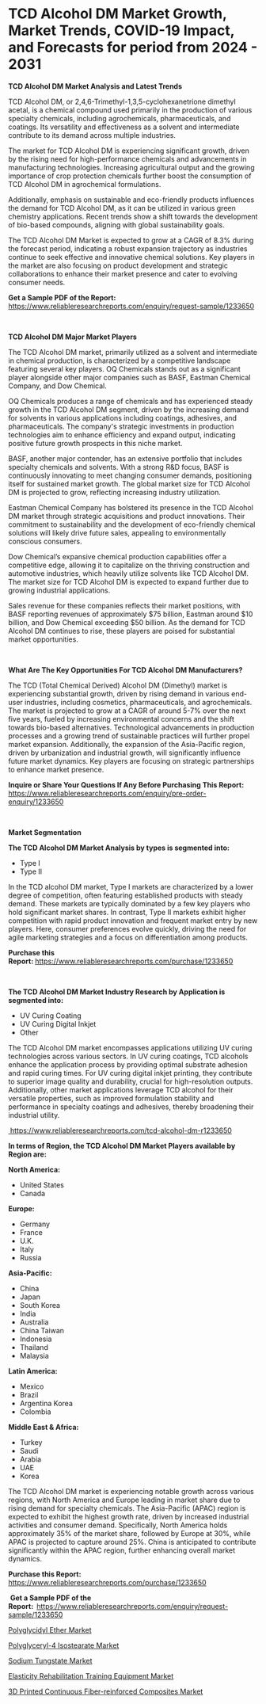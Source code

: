 <p><h1>TCD Alcohol DM Market Growth, Market Trends, COVID-19 Impact, and Forecasts for period from 2024 - 2031</h1></p><p><strong>TCD Alcohol DM Market Analysis and Latest Trends</strong></p>
<p><p>TCD Alcohol DM, or 2,4,6-Trimethyl-1,3,5-cyclohexanetrione dimethyl acetal, is a chemical compound used primarily in the production of various specialty chemicals, including agrochemicals, pharmaceuticals, and coatings. Its versatility and effectiveness as a solvent and intermediate contribute to its demand across multiple industries. </p><p>The market for TCD Alcohol DM is experiencing significant growth, driven by the rising need for high-performance chemicals and advancements in manufacturing technologies. Increasing agricultural output and the growing importance of crop protection chemicals further boost the consumption of TCD Alcohol DM in agrochemical formulations. </p><p>Additionally, emphasis on sustainable and eco-friendly products influences the demand for TCD Alcohol DM, as it can be utilized in various green chemistry applications. Recent trends show a shift towards the development of bio-based compounds, aligning with global sustainability goals. </p><p>The TCD Alcohol DM Market is expected to grow at a CAGR of 8.3% during the forecast period, indicating a robust expansion trajectory as industries continue to seek effective and innovative chemical solutions. Key players in the market are also focusing on product development and strategic collaborations to enhance their market presence and cater to evolving consumer needs.</p></p>
<p><strong>Get a Sample PDF of the Report:&nbsp;</strong> <a href="https://www.reliableresearchreports.com/enquiry/request-sample/1233650?utm_campaign=36&utm_medium=2&utm_source=Github&utm_content=ia&utm_term=09112024&utm_id=tcd-alcohol-dm">https://www.reliableresearchreports.com/enquiry/request-sample/1233650</a></p>
<p>&nbsp;</p>
<p><strong>TCD Alcohol DM Major Market Players</strong></p>
<p><p>The TCD Alcohol DM market, primarily utilized as a solvent and intermediate in chemical production, is characterized by a competitive landscape featuring several key players. OQ Chemicals stands out as a significant player alongside other major companies such as BASF, Eastman Chemical Company, and Dow Chemical.</p><p>OQ Chemicals produces a range of chemicals and has experienced steady growth in the TCD Alcohol DM segment, driven by the increasing demand for solvents in various applications including coatings, adhesives, and pharmaceuticals. The company's strategic investments in production technologies aim to enhance efficiency and expand output, indicating positive future growth prospects in this niche market.</p><p>BASF, another major contender, has an extensive portfolio that includes specialty chemicals and solvents. With a strong R&D focus, BASF is continuously innovating to meet changing consumer demands, positioning itself for sustained market growth. The global market size for TCD Alcohol DM is projected to grow, reflecting increasing industry utilization.</p><p>Eastman Chemical Company has bolstered its presence in the TCD Alcohol DM market through strategic acquisitions and product innovations. Their commitment to sustainability and the development of eco-friendly chemical solutions will likely drive future sales, appealing to environmentally conscious consumers.</p><p>Dow Chemical’s expansive chemical production capabilities offer a competitive edge, allowing it to capitalize on the thriving construction and automotive industries, which heavily utilize solvents like TCD Alcohol DM. The market size for TCD Alcohol DM is expected to expand further due to growing industrial applications.</p><p>Sales revenue for these companies reflects their market positions, with BASF reporting revenues of approximately $75 billion, Eastman around $10 billion, and Dow Chemical exceeding $50 billion. As the demand for TCD Alcohol DM continues to rise, these players are poised for substantial market opportunities.</p></p>
<p>&nbsp;</p>
<p><strong>What Are The Key Opportunities For TCD Alcohol DM Manufacturers?</strong></p>
<p><p>The TCD (Total Chemical Derived) Alcohol DM (Dimethyl) market is experiencing substantial growth, driven by rising demand in various end-user industries, including cosmetics, pharmaceuticals, and agrochemicals. The market is projected to grow at a CAGR of around 5-7% over the next five years, fueled by increasing environmental concerns and the shift towards bio-based alternatives. Technological advancements in production processes and a growing trend of sustainable practices will further propel market expansion. Additionally, the expansion of the Asia-Pacific region, driven by urbanization and industrial growth, will significantly influence future market dynamics. Key players are focusing on strategic partnerships to enhance market presence.</p></p>
<p><strong>Inquire or Share Your Questions If Any Before Purchasing This Report:</strong> <a href="https://www.reliableresearchreports.com/enquiry/pre-order-enquiry/1233650?utm_campaign=36&utm_medium=2&utm_source=Github&utm_content=ia&utm_term=09112024&utm_id=tcd-alcohol-dm">https://www.reliableresearchreports.com/enquiry/pre-order-enquiry/1233650</a></p>
<p>&nbsp;</p>
<p><strong>Market Segmentation</strong></p>
<p><strong>The TCD Alcohol DM Market Analysis by types is segmented into:</strong></p>
<p><ul><li>Type I</li><li>Type II</li></ul></p>
<p><p>In the TCD alcohol DM market, Type I markets are characterized by a lower degree of competition, often featuring established products with steady demand. These markets are typically dominated by a few key players who hold significant market shares. In contrast, Type II markets exhibit higher competition with rapid product innovation and frequent market entry by new players. Here, consumer preferences evolve quickly, driving the need for agile marketing strategies and a focus on differentiation among products.</p></p>
<p><strong>Purchase this Report:&nbsp;</strong><a href="https://www.reliableresearchreports.com/purchase/1233650?utm_campaign=36&utm_medium=2&utm_source=Github&utm_content=ia&utm_term=09112024&utm_id=tcd-alcohol-dm">https://www.reliableresearchreports.com/purchase/1233650</a></p>
<p>&nbsp;</p>
<p><strong>The TCD Alcohol DM Market Industry Research by Application is segmented into:</strong></p>
<p><ul><li>UV Curing Coating</li><li>UV Curing Digital Inkjet</li><li>Other</li></ul></p>
<p><p>The TCD Alcohol DM market encompasses applications utilizing UV curing technologies across various sectors. In UV curing coatings, TCD alcohols enhance the application process by providing optimal substrate adhesion and rapid curing times. For UV curing digital inkjet printing, they contribute to superior image quality and durability, crucial for high-resolution outputs. Additionally, other market applications leverage TCD alcohol for their versatile properties, such as improved formulation stability and performance in specialty coatings and adhesives, thereby broadening their industrial utility.</p></p>
<p><a href="https://www.reliableresearchreports.com/tcd-alcohol-dm-r1233650?utm_campaign=36&utm_medium=2&utm_source=Github&utm_content=ia&utm_term=09112024&utm_id=tcd-alcohol-dm">&nbsp;https://www.reliableresearchreports.com/tcd-alcohol-dm-r1233650</a></p>
<p><strong>In terms of Region, the TCD Alcohol DM Market Players available by Region are:</strong></p>
<p>
    <p> <strong> North America: </strong>
        <ul>
            <li>United States</li>
            <li>Canada</li>
        </ul>
        </p> 
    <p> <strong> Europe: </strong>
        <ul>
            <li>Germany</li>
            <li>France</li>
            <li>U.K.</li>
            <li>Italy</li>
            <li>Russia</li>
        </ul>
        </p> 
    <p> <strong> Asia-Pacific: </strong>
        <ul>
            <li>China</li>
            <li>Japan</li>
            <li>South Korea</li>
            <li>India</li>
            <li>Australia</li>
            <li>China Taiwan</li>
            <li>Indonesia</li>
            <li>Thailand</li>
            <li>Malaysia</li>
        </ul>
        </p> 
    <p> <strong> Latin America: </strong>
        <ul>
            <li>Mexico</li>
            <li>Brazil</li>
            <li>Argentina Korea</li>
            <li>Colombia</li>
        </ul>
        </p> 
    <p> <strong> Middle East & Africa: </strong>
        <ul>
            <li>Turkey</li>
            <li>Saudi</li>
            <li>Arabia</li>
            <li>UAE</li>
            <li>Korea</li>
        </ul>
    </p>
    </p>
<p><p>The TCD Alcohol DM market is experiencing notable growth across various regions, with North America and Europe leading in market share due to rising demand for specialty chemicals. The Asia-Pacific (APAC) region is expected to exhibit the highest growth rate, driven by increased industrial activities and consumer demand. Specifically, North America holds approximately 35% of the market share, followed by Europe at 30%, while APAC is projected to capture around 25%. China is anticipated to contribute significantly within the APAC region, further enhancing overall market dynamics.</p></p>
<p><strong>Purchase this Report: </strong><a href="https://www.reliableresearchreports.com/purchase/1233650?utm_campaign=36&utm_medium=2&utm_source=Github&utm_content=ia&utm_term=09112024&utm_id=tcd-alcohol-dm">https://www.reliableresearchreports.com/purchase/1233650</a></p>
<p>&nbsp;<strong>Get a Sample PDF of the Report:&nbsp;&nbsp;</strong><a href="https://www.reliableresearchreports.com/enquiry/request-sample/1233650?utm_campaign=36&utm_medium=2&utm_source=Github&utm_content=ia&utm_term=09112024&utm_id=tcd-alcohol-dm">https://www.reliableresearchreports.com/enquiry/request-sample/1233650</a></p>
<p><strong></strong></p>
<p><p><a href="https://github.com/GRUBBSCHARLES/Market-Research-Report-List-1/blob/main/polyglycidyl-ether-market.md?utm_campaign=36&utm_medium=2&utm_source=Github&utm_content=ia&utm_term=09112024&utm_id=tcd-alcohol-dm">Polyglycidyl Ether Market</a></p><p><a href="https://www.linkedin.com/pulse/polyglyceryl-4-isostearate-revenue-growth-report-2024-vkeze?utm_campaign=36&utm_medium=2&utm_source=Github&utm_content=ia&utm_term=09112024&utm_id=tcd-alcohol-dm">Polyglyceryl-4 Isostearate Market</a></p><p><a href="https://github.com/MegiDuro586/Market-Research-Report-List-1/blob/main/sodium-tungstate-market.md?utm_campaign=36&utm_medium=2&utm_source=Github&utm_content=ia&utm_term=09112024&utm_id=tcd-alcohol-dm">Sodium Tungstate Market</a></p><p><a href="https://issuu.com/reportprime-2/docs/elasticity-rehabilitation-training-_c6ca084696d5ca?utm_campaign=36&utm_medium=2&utm_source=Github&utm_content=ia&utm_term=09112024&utm_id=tcd-alcohol-dm">Elasticity Rehabilitation Training Equipment Market</a></p><p><a href="https://www.linkedin.com/pulse/pioneering-growth-analyzing-global-3d-printed-continuous-4k72e?utm_campaign=36&utm_medium=2&utm_source=Github&utm_content=ia&utm_term=09112024&utm_id=tcd-alcohol-dm">3D Printed Continuous Fiber-reinforced Composites Market</a></p></p>